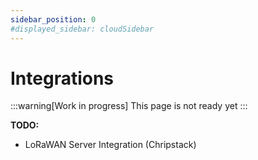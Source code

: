 ```yaml
---
sidebar_position: 0
#displayed_sidebar: cloudSidebar
---
```


# Integrations

:::warning[Work in progress]
This page is not ready yet
:::


**TODO:**
* LoRaWAN Server Integration (Chripstack)